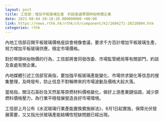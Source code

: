 ```yaml
---
layout: post
title: 工信部：增加平板玻璃生產　約談查處帶頭哄抬物價企業
date: 2021-08-04 20:18:28.000000000 +08:00
link: https://news.rthk.hk/rthk/ch/component/k2/1604271-20210804.htm
categories: rthk
---
```


內地工信部召開平板玻璃價格座談會視像會議，要求千方百計增加平板玻璃生產，努力增加平板玻璃供應，穩定市場價格。

對於帶頭哄抬物價的行為，工信部將會同發改委、市場監管總局等有關部門，約談及查處有關企業。

內地媒體引述工信部官員指，要加強平板玻璃產能變化、市場供求變化等信息的搜集整理，及時發布，防止信息不對稱帶來的市場波動及價格大起大落。

當局指，關注石英砂及天然氣等原燃材料價格變化，做好上游產業鏈協調，減少原燃料價格壓力，為行業平穩發展營造良好市場環境。

工信部上月公布《水泥玻璃行業產能置換實施辦法》，8月1日起實施，保障光伏發展需要，又又指光伏玻璃產能結構性短缺問題已經出現。

